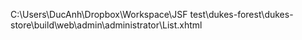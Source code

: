 C:\Users\DucAnh\Dropbox\Workspace\JSF test\dukes-forest\dukes-store\build\web\admin\administrator\List.xhtml
